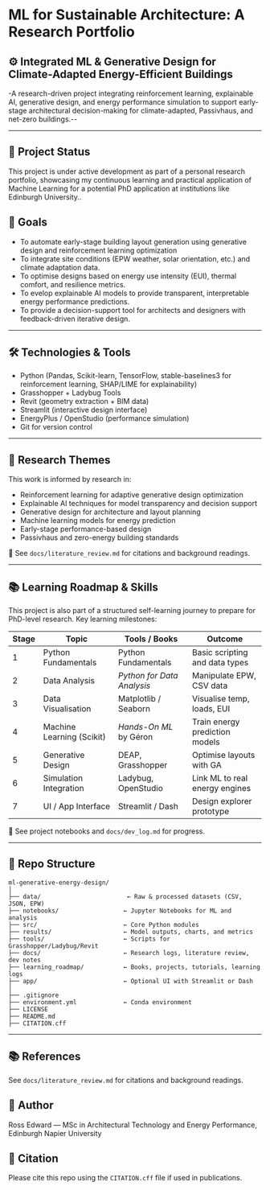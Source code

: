 # ML for Sustainable Architecture: A Research Portfolio

## ⚙️ Integrated ML & Generative Design for Climate-Adapted Energy-Efficient Buildings

-A research-driven project integrating reinforcement learning, explainable AI, generative design, and energy performance simulation to support early-stage architectural decision-making for climate-adapted, Passivhaus, and net-zero buildings.--

---

## 🚧 Project Status
This project is under active development as part of a personal research portfolio, showcasing my continuous learning and practical application of Machine Learning for a potential PhD application at institutions like Edinburgh University..


## 🎯 Goals
- To automate early-stage building layout generation using generative design and reinforcement learning optimization
- To integrate site conditions (EPW weather, solar orientation, etc.) and climate adaptation data.
- To optimise designs based on energy use intensity (EUI), thermal comfort, and resilience metrics.
- To evelop explainable AI models to provide transparent, interpretable energy performance predictions.
- To provide a decision-support tool for architects and designers with feedback-driven iterative design.

---

## 🛠️ Technologies & Tools
- Python (Pandas, Scikit-learn, TensorFlow, stable-baselines3 for reinforcement learning, SHAP/LIME for explainability)
- Grasshopper + Ladybug Tools
- Revit (geometry extraction + BIM data)
- Streamlit (interactive design interface)
- EnergyPlus / OpenStudio (performance simulation)
- Git for version control

---

## 🔬 Research Themes
This work is informed by research in:
- Reinforcement learning for adaptive generative design optimization
- Explainable AI techniques for model transparency and decision support
- Generative design for architecture and layout planning
- Machine learning models for energy prediction
- Early-stage performance-based design
- Passivhaus and zero-energy building standards

📖 See `docs/literature_review.md` for citations and background readings.

---

## 📚 Learning Roadmap & Skills
This project is also part of a structured self-learning journey to prepare for PhD-level research. Key learning milestones:

| Stage | Topic | Tools / Books | Outcome |
|-------|----------------------------|--------------------------|---------|
| 1     | Python Fundamentals        | Python Fundamentals    | Basic scripting and data types |
| 2     | Data Analysis              | *Python for Data Analysis* | Manipulate EPW, CSV data |
| 3     | Data Visualisation         | Matplotlib / Seaborn     | Visualise temp, loads, EUI |
| 4     | Machine Learning (Scikit)  | *Hands-On ML* by Géron   | Train energy prediction models |
| 5     | Generative Design          | DEAP, Grasshopper        | Optimise layouts with GA |
| 6     | Simulation Integration     | Ladybug, OpenStudio      | Link ML to real energy engines |
| 7     | UI / App Interface         | Streamlit / Dash         | Design explorer prototype |

📁 See project notebooks and `docs/dev_log.md` for progress.

---

## 📁 Repo Structure

```text
ml-generative-energy-design/
│
├── data/                        ← Raw & processed datasets (CSV, JSON, EPW)
├── notebooks/                  ← Jupyter Notebooks for ML and analysis
├── src/                        ← Core Python modules
├── results/                    ← Model outputs, charts, and metrics
├── tools/                      ← Scripts for Grasshopper/Ladybug/Revit
├── docs/                       ← Research logs, literature review, dev notes
├── learning_roadmap/           ← Books, projects, tutorials, learning logs
├── app/                        ← Optional UI with Streamlit or Dash
│
├── .gitignore
├── environment.yml             ← Conda environment
├── LICENSE
├── README.md
├── CITATION.cff

```
---
## 📚 References
See `docs/literature_review.md` for citations and background readings.


## 👤 Author
Ross Edward — MSc in Architectural Technology and Energy Performance, Edinburgh Napier University  

## 🧪 Citation
Please cite this repo using the `CITATION.cff` file if used in publications.

